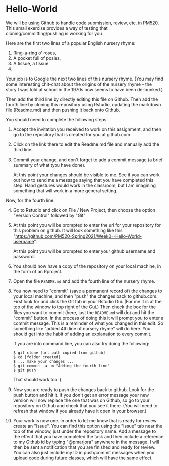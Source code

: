 # Hello-World


We will be using Github to handle code submission, review, etc. in PM520.
This small exercise provides a way of testing that cloning/committing/pushing 
is working for you

Here are the first two lines of a popular English nursery rhyme:

1. Ring-a-ring o' roses,
2. A pocket full of posies,
3. A tissue, a tissue
4.

Your job is to Google the next two lines of this nursery rhyme. (You may find some 
interesting chit-chat about the origins of the nursery rhyme - the story I was told at 
school in the 1970s now seems to have been de-bunked.)

Then add the third line by directly editing this file on Github.
Then add the fourth line by cloning this repository using Rstudio, updating the markdown
file (Readme.md) and then pushing it back onto Github.

You should need to complete the following steps.

1. Accept the invitation you received to work on this assignment, and then go to the 
   repository that is created for you at github.com

2. Click on the link there to edit the Readme.md file and manually add the third line.

3. Commit your change, and don't forget to add a commit message (a brief summary of what tyou have done).

   At this point your changes should be visible to me. See if you can work out how
   to send me a message saying that you have completed this step. Hand gestures would
   work in the classroom, but I am imagining something that will work in a more
   general setting.

Now, for the fourth line:

4. Go to Rstudio and click on File / New Project, then choose the option "Version Control"
   followed by "Git"
   
5. At this point you will be prompted to enter the url for your repository for this problem on github. 
   It will look something like this "https://github.com/PM520-Spring2021/Week0--Hello-World-username".
   
   At this point you will be prompted to enter your github username and password.
   
6. You should now have a copy of the repository on your local machine, in the form of an Rproject.

7. Open the file `README.md` and add the fourth line of the nursery rhyme.

8. You now need to "commit" (save a permanent record of) the changes to your local machine,
   and then "push" the changes back to github.com. First look for and click the Git
   tab in your Rstudio Gui. (For me it is at the top of the window to top right of
   the Gui.) Then check the box for the files you want to commit (here, just the 
   `README.md` will do) and hit the "commit" button. In the process of doing this it
   will prompt you to enter a commit message. This is a reminder of what you changed in
   this edit. So something like "added 4th line of nursery rhyme" will do here. You
   should get into the habit of adding an explanation to every commit.
   
   If you are into command line, you can also try doing the following:
   
   ```shell
   $ git clone [url path copied from github]
   $ cd [folder created]
   $ ... make your changes ...
   $ git commit -a -m "Adding the fourth line"
   $ git push
   ```
   
   That should work too :).
   
9. Now you are ready to push the changes back to github.  Look for the push button and
   hit it. If you don't get an error message your new version will now replace the
   one that was on Github, so go to your repository on Github and check that you see
   it there. (You will need to refresh that window if you already have it open in your
   browser.)
   
10. Your work is now one. In order to let me know that is ready for review create an "Issue". 
   You can find this option using the "Issue" tab near the top of the window, just under the 
   repository name. Add a message to the effect that you have completed the task and then include
   a reference to my Github id by typing "@pmarjora" anywhere in the message. I will then be
   sent a notification that you are finished and ready for review. You can also just include my
   ID in push/commit messages when you upload code during future classes, which will have the same effect.
